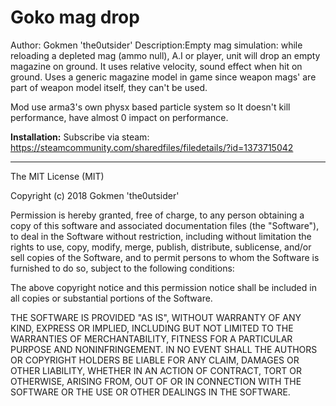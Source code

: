 # Goko mag drop
Author: Gokmen 'the0utsider'
Description:Empty mag simulation: while reloading a depleted mag (ammo null), A.I or player, unit will drop an empty magazine on ground.
It uses relative velocity, sound effect when hit on ground. Uses a generic magazine model in game since weapon mags' are part of weapon model itself, they can't be used.

Mod use arma3's own physx based particle system so It doesn't kill performance, have almost 0 impact on performance.

**Installation:**
 Subscribe via steam:
 https://steamcommunity.com/sharedfiles/filedetails/?id=1373715042

---

The MIT License (MIT)

Copyright (c) 2018 Gokmen 'the0utsider'

Permission is hereby granted, free of charge, to any person obtaining a copy of this software and associated documentation files (the "Software"), to deal in the Software without restriction, including without limitation the rights to use, copy, modify, merge, publish, distribute, sublicense, and/or sell copies of the Software, and to permit persons to whom the Software is furnished to do so, subject to the following conditions:

The above copyright notice and this permission notice shall be included in all copies or substantial portions of the Software.

THE SOFTWARE IS PROVIDED "AS IS", WITHOUT WARRANTY OF ANY KIND, EXPRESS OR IMPLIED, INCLUDING BUT NOT LIMITED TO THE WARRANTIES OF MERCHANTABILITY, FITNESS FOR A PARTICULAR PURPOSE AND NONINFRINGEMENT. IN NO EVENT SHALL THE AUTHORS OR COPYRIGHT HOLDERS BE LIABLE FOR ANY CLAIM, DAMAGES OR OTHER LIABILITY, WHETHER IN AN ACTION OF CONTRACT, TORT OR OTHERWISE, ARISING FROM, OUT OF OR IN CONNECTION WITH THE SOFTWARE OR THE USE OR OTHER DEALINGS IN THE SOFTWARE.
